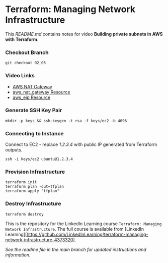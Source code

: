 # Terraform: Managing Network Infrastructure
This _README.md_ contains notes for video **Building private subnets in AWS with Terraform**.

### Checkout Branch
```shell
git checkout 02_05
```

### Video Links
- [AWS NAT Gateway](https://docs.aws.amazon.com/vpc/latest/userguide/vpc-nat-gateway.html)
- [aws_nat_gateway Resource](https://registry.terraform.io/providers/hashicorp/aws/latest/docs/resources/nat_gateway)
- [aws_eip Resource](https://registry.terraform.io/providers/-/aws/latest/docs/resources/eip)

### Generate SSH Key Pair
```shell
mkdir -p keys && ssh-keygen -t rsa -f keys/ec2 -b 4096
```

### Connecting to Instance
Connect to EC2 - replace _1.2.3.4_ with public IP generated from Terraform outputs.
```shell
ssh -i keys/ec2 ubuntu@1.2.3.4
```

### Provision Infrastructure
```hcl
terraform init
terraform plan -out=tfplan
terraform apply "tfplan"
```

### Destroy Infrastructure
```hcl
terraform destroy
```

This is the repository for the LinkedIn Learning course `Terraform: Managing Network Infrastructure`. The full course is available from [LinkedIn Learning][https://github.com/LinkedInLearning/terraform-managing-network-infrastructure-4373320].


_See the readme file in the main branch for updated instructions and information._